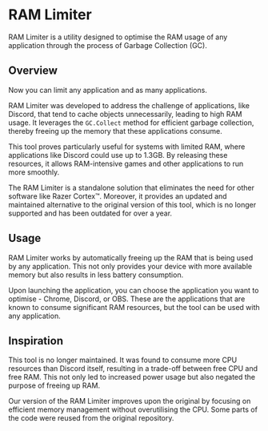 # RAM Limiter
RAM Limiter is a utility designed to optimise the RAM usage of any application through the process of Garbage Collection (GC).

## Overview
Now you can limit any application and as many applications.

RAM Limiter was developed to address the challenge of applications, like Discord, that tend to cache objects unnecessarily, leading to high RAM usage. It leverages the `GC.Collect` method for efficient garbage collection, thereby freeing up the memory that these applications consume.

This tool proves particularly useful for systems with limited RAM, where applications like Discord could use up to 1.3GB. By releasing these resources, it allows RAM-intensive games and other applications to run more smoothly.

The RAM Limiter is a standalone solution that eliminates the need for other software like Razer Cortex™. Moreover, it provides an updated and maintained alternative to the original version of this tool, which is no longer supported and has been outdated for over a year.

## Usage
RAM Limiter works by automatically freeing up the RAM that is being used by any application. This not only provides your device with more available memory but also results in less battery consumption.

Upon launching the application, you can choose the application you want to optimise - Chrome, Discord, or OBS. These are the applications that are known to consume significant RAM resources, but the tool can be used with any application.

## Inspiration
This tool is no longer maintained. It was found to consume more CPU resources than Discord itself, resulting in a trade-off between free CPU and free RAM. This not only led to increased power usage but also negated the purpose of freeing up RAM.


Our version of the RAM Limiter improves upon the original by focusing on efficient memory management without overutilising the CPU. Some parts of the code were reused from the original repository.
